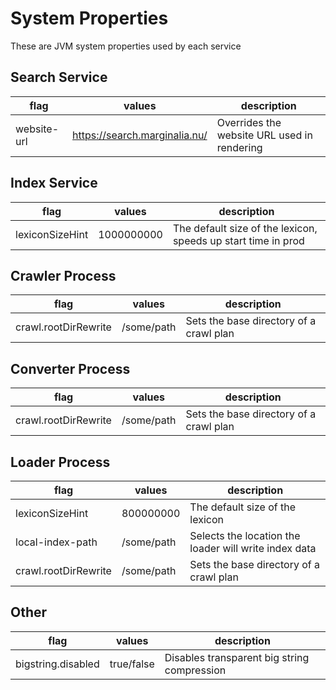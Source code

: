 # System Properties

These are JVM system properties used by each service

## Search Service
| flag        | values     | description                                           |
|-------------|------------|-------------------------------------------------------|
| website-url |https://search.marginalia.nu/|Overrides the website URL used in rendering|

## Index Service

|flag| values     | description                                                   |
|---|------------|---------------------------------------------------------------|
|lexiconSizeHint| 1000000000 | The default size of the lexicon, speeds up start time in prod |

## Crawler Process
|flag| values     | description                                           |
|---|------------|-------------------------------------------------------|
|crawl.rootDirRewrite|/some/path|Sets the base directory of a crawl plan |

## Converter Process
|flag| values     | description                                           |
|---|------------|-------------------------------------------------------|
|crawl.rootDirRewrite|/some/path|Sets the base directory of a crawl plan |

## Loader Process
|flag| values     | description                                           |
|---|------------|-------------------------------------------------------|
|lexiconSizeHint| 800000000  | The default size of the lexicon                       |
|local-index-path| /some/path | Selects the location the loader will write index data |
|crawl.rootDirRewrite|/some/path|Sets the base directory of a crawl plan |

## Other

|flag| values     | description                                 |
|---|------------|---------------------------------------------|
|bigstring.disabled| true/false | Disables transparent big string compression |